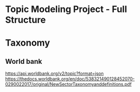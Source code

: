 # Topic Modeling Project - Full Structure

# Taxonomy

## World bank

https://api.worldbank.org/v2/topic?format=json
https://thedocs.worldbank.org/en/doc/538321490128452070-0290022017/original/NewSectorTaxonomyanddefinitions.pdf
